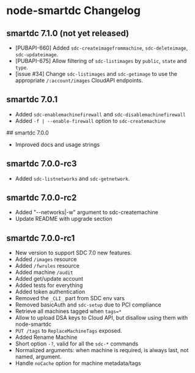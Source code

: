 # node-smartdc Changelog

## smartdc 7.1.0 (not yet released)

- [PUBAPI-660] Added `sdc-createimagefrommachine`, `sdc-deleteimage`,
  `sdc-updateimage`.
- [PUBAPI-675] Allow filtering of `sdc-listimages` by `public`, `state` and
  `type`.
- [issue #34] Change `sdc-listimages` and `sdc-getimage` to use the appropriate
  `/:account/images` CloudAPI endpoints.

## smartdc 7.0.1

- Added `sdc-enablemachinefirewall` and `sdc-disablemachinefirewall`
- Added `-f | --enable-firewall` option to `sdc-createmachine`

## smartdc 7.0.0

- Improved docs and usage strings

## smartdc 7.0.0-rc3

- Added `sdc-listnetworks` and `sdc-getnetwork`.

## smartdc 7.0.0-rc2

- Added "--networks|-w" argument to sdc-createmachine
- Update README with upgrade section

## smartdc 7.0.0-rc1

- New version to support SDC 7.0 new features.
- Added `/images` resource
- Added `/fwrules` resource
- Added machine `/audit`
- Added get/update account
- Added tests for everything
- Added token authentication
- Removed the `_CLI_` part from SDC env vars
- Removed basicAuth and `sdc-setup` due to PCI compliance
- Retrieve all machines tagged when `tags=*`
- Allow to upload DSA keys to Cloud API, but disallow using them with node-smartdc
- `PUT /tags` to `ReplaceMachineTags` exposed.
- Added Rename Machine
- Short option `-?`, valid for all the `sdc-*` commands
- Normalized arguments: when machine is required, is always last, not named, argument.
- Handle `noCache` option for machine metadata/tags


